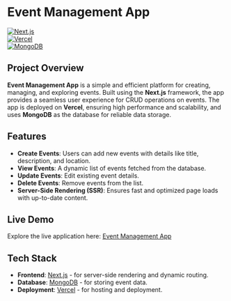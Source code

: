 # Event Management App  

[![Next.js](https://img.shields.io/badge/Framework-Next.js-000?logo=next.js&logoColor=white)](https://nextjs.org/)  
[![Vercel](https://img.shields.io/badge/Deployed%20on-Vercel-000?logo=vercel&logoColor=white)](https://react-meetup-kappa.vercel.app/)  
[![MongoDB](https://img.shields.io/badge/Database-MongoDB-47A248?logo=mongodb&logoColor=white)](https://www.mongodb.com/)  

## Project Overview  

**Event Management App** is a simple and efficient platform for creating, managing, and exploring events. Built using the **Next.js** framework, the app provides a seamless user experience for CRUD operations on events. The app is deployed on **Vercel**, ensuring high performance and scalability, and uses **MongoDB** as the database for reliable data storage.  

## Features  
- **Create Events**: Users can add new events with details like title, description, and location.  
- **View Events**: A dynamic list of events fetched from the database.  
- **Update Events**: Edit existing event details.  
- **Delete Events**: Remove events from the list.  
- **Server-Side Rendering (SSR)**: Ensures fast and optimized page loads with up-to-date content.  

## Live Demo  
Explore the live application here: [Event Management App](https://react-meetup-kappa.vercel.app/)  

## Tech Stack  
- **Frontend**: [Next.js](https://nextjs.org/) - for server-side rendering and dynamic routing.  
- **Database**: [MongoDB](https://www.mongodb.com/) - for storing event data.  
- **Deployment**: [Vercel](https://vercel.com/) - for hosting and deployment.  

